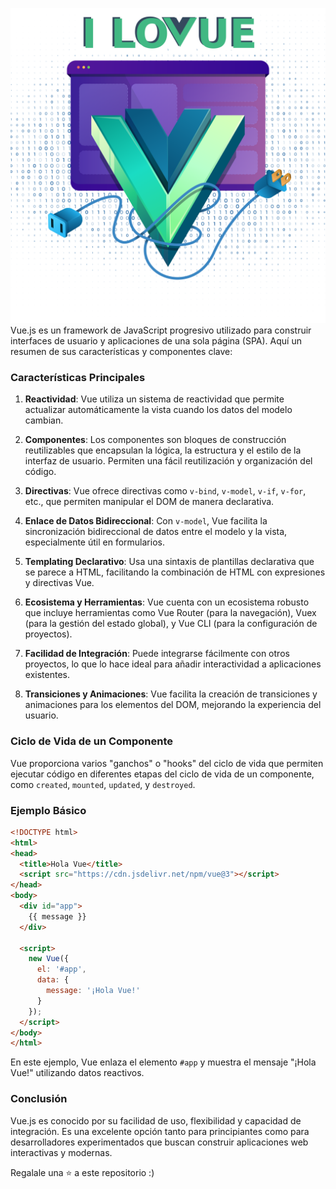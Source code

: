 

![vue](Vue/img/Common-Vue.png)
Vue.js es un framework de JavaScript progresivo utilizado para construir interfaces de usuario y aplicaciones de una sola página (SPA). Aquí un resumen de sus características y componentes clave:

### Características Principales

1. **Reactividad**: Vue utiliza un sistema de reactividad que permite actualizar automáticamente la vista cuando los datos del modelo cambian.

2. **Componentes**: Los componentes son bloques de construcción reutilizables que encapsulan la lógica, la estructura y el estilo de la interfaz de usuario. Permiten una fácil reutilización y organización del código.

3. **Directivas**: Vue ofrece directivas como `v-bind`, `v-model`, `v-if`, `v-for`, etc., que permiten manipular el DOM de manera declarativa.

4. **Enlace de Datos Bidireccional**: Con `v-model`, Vue facilita la sincronización bidireccional de datos entre el modelo y la vista, especialmente útil en formularios.

5. **Templating Declarativo**: Usa una sintaxis de plantillas declarativa que se parece a HTML, facilitando la combinación de HTML con expresiones y directivas Vue.

6. **Ecosistema y Herramientas**: Vue cuenta con un ecosistema robusto que incluye herramientas como Vue Router (para la navegación), Vuex (para la gestión del estado global), y Vue CLI (para la configuración de proyectos).

7. **Facilidad de Integración**: Puede integrarse fácilmente con otros proyectos, lo que lo hace ideal para añadir interactividad a aplicaciones existentes.

8. **Transiciones y Animaciones**: Vue facilita la creación de transiciones y animaciones para los elementos del DOM, mejorando la experiencia del usuario.

### Ciclo de Vida de un Componente

Vue proporciona varios "ganchos" o "hooks" del ciclo de vida que permiten ejecutar código en diferentes etapas del ciclo de vida de un componente, como `created`, `mounted`, `updated`, y `destroyed`.

### Ejemplo Básico

```html
<!DOCTYPE html>
<html>
<head>
  <title>Hola Vue</title>
  <script src="https://cdn.jsdelivr.net/npm/vue@3"></script>
</head>
<body>
  <div id="app">
    {{ message }}
  </div>

  <script>
    new Vue({
      el: '#app',
      data: {
        message: '¡Hola Vue!'
      }
    });
  </script>
</body>
</html>
```

En este ejemplo, Vue enlaza el elemento `#app` y muestra el mensaje "¡Hola Vue!" utilizando datos reactivos.

### Conclusión

Vue.js es conocido por su facilidad de uso, flexibilidad y capacidad de integración. Es una excelente opción tanto para principiantes como para desarrolladores experimentados que buscan construir aplicaciones web interactivas y modernas.

Regalale una ⭐ a este repositorio :)